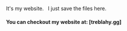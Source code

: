 It's my website.
&nbsp;
I just save the files here.
&nbsp;
#### You can checkout my website at: [treblahy.gg]
